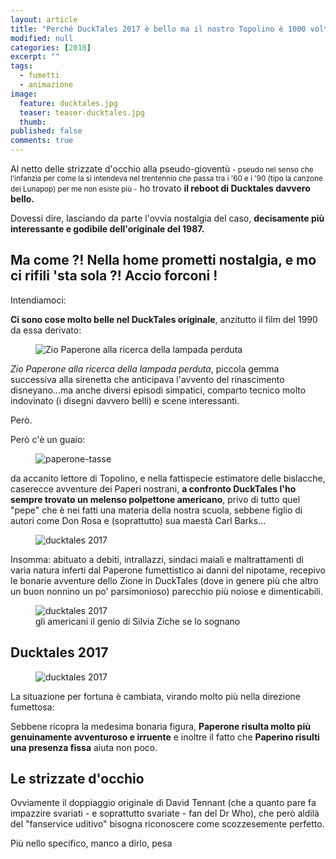 ```yaml
---
layout: article
title: "Perché DuckTales 2017 è bello ma il nostro Topolino è 1000 volte meglio"
modified: null
categories: [2018]
excerpt: ""
tags:
  - fumetti
  - animazione
image: 
  feature: ducktales.jpg
  teaser: teaser-ducktales.jpg
  thumb: 
published: false
comments: true
---
```


Al netto delle strizzate d'occhio alla pseudo-gioventù <small>- pseudo nel senso che l'infanzia per come la si intendeva nel trentennio che passa tra i '60 e i '90 (tipo la canzone dei Lunapop) per me non esiste più -</small> ho trovato **il reboot di Ducktales davvero bello.**

Dovessi dire, lasciando da parte l'ovvia nostalgia del caso, **decisamente più interessante e godibile dell'originale del 1987.**

## Ma come ?! Nella home prometti nostalgia, e mo ci rifili 'sta sola ?! Accio forconi !

Intendiamoci: 

**Ci sono cose molto belle nel DuckTales originale**, anzitutto il film del 1990 da essa derivato:

<figure>
	<img src="https://images-na.ssl-images-amazon.com/images/I/71IWvIZfvTL._SY445_.jpg" alt="Zio Paperone alla ricerca della lampada perduta">
</figure>

_Zio Paperone alla ricerca della lampada perduta_, piccola gemma successiva alla sirenetta che anticipava l'avvento del rinascimento disneyano...ma anche diversi episodi simpatici, comparto tecnico molto indovinato (i disegni davvero belli) e scene interessanti.

Però.

Però c'è un guaio: 

<figure>
<img src="https://www.movimentolibertario.com/wp-content/uploads/2015/02/paperone-tasse.jpg" alt="paperone-tasse">
</figure>

da accanito lettore di Topolino, e nella fattispecie estimatore delle bislacche, caserecce avventure dei Paperi nostrani, **a confronto DuckTales l'ho sempre trovato un melenso polpettone americano**, privo di tutto quel "pepe" che è nei fatti una materia della nostra scuola, sebbene figlio di autori come Don Rosa e (soprattutto) sua maestà Carl Barks...

<figure>
<img src="https://www.papersera.net/immagini/articoli/aIn4/01.jpg" alt="ducktales 2017">
</figure>

Insomma: abituato a debiti, intrallazzi, sindaci maiali e maltrattamenti di varia natura inferti dal Paperone fumettistico ai danni del nipotame, recepivo le bonarie avventure dello Zione in DuckTales (dove in genere più che altro un buon nonnino un po' parsimonioso) parecchio più noiose e dimenticabili.

<figure>
<img src="https://outducks.org/webusers/webusers/2008/12/it_tl_2133c_001.jpg" alt="ducktales 2017">
<figcaption>
	gli americani il genio di Silvia Ziche se lo sognano
</figcaption>
</figure>

## Ducktales 2017

<figure>
<img src="https://www.iogiocopulito.it/wp-content/uploads/2017/10/IoGiocoPulito_ducktales_disney_italia.jpg" alt="ducktales 2017">
</figure>

La situazione per fortuna è cambiata, virando molto più nella direzione fumettosa: 

Sebbene ricopra la medesima bonaria figura, **Paperone risulta molto più genuinamente avventuroso e irruente** e inoltre il fatto che **Paperino risulti una presenza fissa** aiuta non poco. 

## Le strizzate d'occhio

Ovviamente il doppiaggio originale di David Tennant (che a quanto pare fa impazzire svariati - e soprattutto svariate - fan del Dr Who), che  però aldilà del "fanservice uditivo" bisogna riconoscere come scozzesemente perfetto.

Più nello specifico, manco a dirlo, pesa

